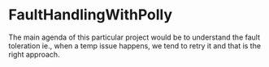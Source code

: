 # FaultHandlingWithPolly

The main agenda of this particular project would be to understand the fault toleration ie., when a temp issue happens, we tend to retry it and that is the right approach. 

